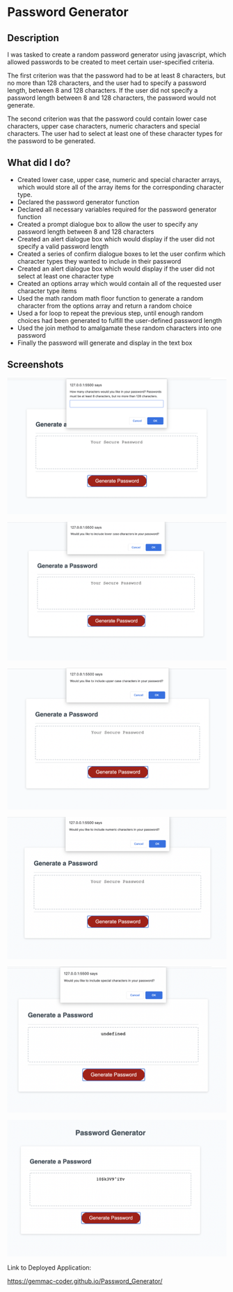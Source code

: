 # Password Generator

## Description

I was tasked to create a random password generator using javascript, which allowed passwords to be created to meet certain user-specified criteria.

The first criterion was that the password had to be at least 8 characters, but no more than 128 characters, and the user had to specify a password length, between 8 and 128 characters. If the user did not specify a password length between 8 and 128 characters, the password would not generate.

The second criterion was that the password could contain lower case characters, upper case characters, numeric characters and special characters. The user had to select at least one of these character types for the password to be generated.

## What did I do?

- Created lower case, upper case, numeric and special character arrays, which would store all of the array items for the corresponding character type.
- Declared the password generator function
- Declared all necessary variables required for the password generator function
- Created a prompt dialogue box to allow the user to specify any password length between 8 and 128 characters
- Created an alert dialogue box which would display if the user did not specify a valid password length
- Created a series of confirm dialogue boxes to let the user confirm which character types they wanted to include in their password
- Created an alert dialogue box which would display if the user did not select at least one character type
- Created an options array which would contain all of the requested user character type items
- Used the math random math floor function to generate a random character from the options array and return a random choice
- Used a for loop to repeat the previous step, until enough random choices had been generated to fulfill the user-defined password length
- Used the join method to amalgamate these random characters into one password
- Finally the password will generate and display in the text box

## Screenshots

![Password Length Prompt Screenshot](screenshots/Password-Length-Prompt.png)

![Lower Case Character Confirm Screenshot](screenshots/Lower-Case-Characters-Confirm.png)

![Upper Case Character Confirm Screenshot](screenshots/Upper-Case-Character-Confirm.png)

![Numeric Character Confirm Screenshot](screenshots/Numeric-Character-Confirm.png)

![Special Character Confirm Screenshot](screenshots/Special-Character-Confirm.png)

![Generated Password Screenshot](screenshots/Generated-Password.png)

Link to Deployed Application:

https://gemmac-coder.github.io/Password_Generator/
